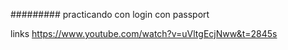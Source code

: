 ######### practicando con login con passport

links  https://www.youtube.com/watch?v=uVltgEcjNww&t=2845s